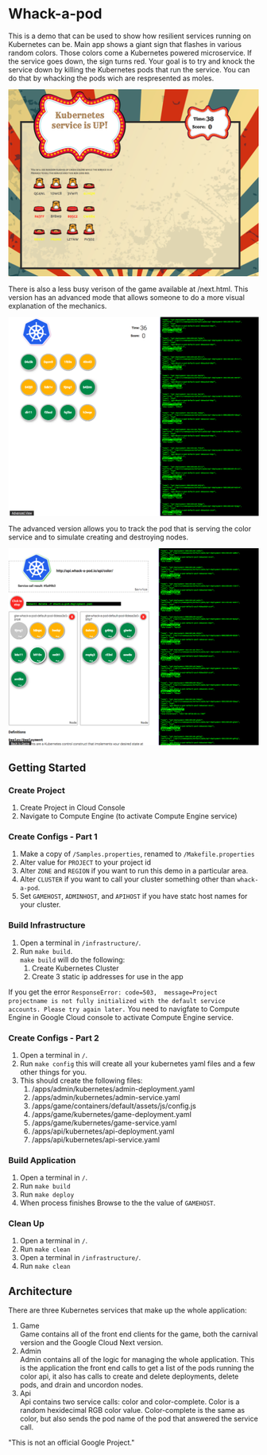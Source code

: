 # Whack-a-pod
This is a demo that can be used to show how resilient services running on 
Kubernetes can be. Main app shows a giant sign that flashes in various random
colors.  Those colors come a Kubernetes powered microservice.  If the service
goes down, the sign turns red. Your goal is to try and knock the service down
by killing the Kubernetes pods that run the service. You can do that by 
whacking the pods wich are respresented as moles.

![Whack-a-pod Screenshot](screenshots/game.png "Screesnhot")

There is also a less busy verison of the game available at /next.html. This 
version has an advanced mode that allows someone to do a more visual 
explanation of the mechanics. 

![Next Screenshot](screenshots/next.png "Next Version")

The advanced version allows you to track the pod that is serving the color 
service and to simulate creating and destroying nodes. 

![Advanced Screenshot](screenshots/advanced.png "Advanced Version")

## Getting Started

### Create Project
1. Create Project in Cloud Console
1. Navigate to Compute Engine (to activate Compute Engine service)

### Create Configs - Part 1
1. Make a copy of `/Samples.properties`, renamed to `/Makefile.properties`
1. Alter value for `PROJECT` to your project id
1. Alter `ZONE` and `REGION` if you want to run this demo in a particular area. 
1. Alter `CLUSTER` if you want to call your cluster something other than 
`whack-a-pod`. 
1. Set `GAMEHOST`, `ADMINHOST`, and `APIHOST` if you have statc host names for 
your cluster.

### Build Infrastructure
1. Open a terminal in `/infrastructure/`.
1. Run `make build`.   
`make build` will do the following:
    1. Create Kubernetes Cluster
    1. Create 3 static ip addresses for use in the app

If you get the error `ResponseError: code=503, 
message=Project projectname is not fully initialized with the default service 
accounts. Please try again later.` You need to navigfate to Compute Engine in 
Google Cloud console to activate Compute Engine service.  

### Create Configs - Part 2
1. Open a terminal in `/`.
1. Run `make config` this will create all your kubernetes yaml files and a few 
other things for you.
1. This should create the following files:
     1. /apps/admin/kubernetes/admin-deployment.yaml
     1. /apps/admin/kubernetes/admin-service.yaml
     1. /apps/game/containers/default/assets/js/config.js
     1. /apps/game/kubernetes/game-deployment.yaml
     1. /apps/game/kubernetes/game-service.yaml
     1. /apps/api/kubernetes/api-deployment.yaml
     1. /apps/api/kubernetes/api-service.yaml

### Build Application
1. Open a terminal in `/`.
1. Run `make build`
1. Run `make deploy`
1. When process finishes Browse to the the value of `GAMEHOST`. 

### Clean Up
1. Open a terminal in `/`.
1. Run `make clean`
1. Open a terminal in `/infrastructure/`.
1. Run `make clean`

## Architecture
There are three Kubernetes services that make up the whole application:
1. Game  
Game contains all of the front end clients for the game, both the carnival 
version and the Google Cloud Next version. 
1. Admin  
Admin contains all of the logic for managing the whole application.  This is 
the application the front end calls to get a list of the pods running the 
color api, it also has calls to create and delete deployments, delete pods, and 
drain and uncordon nodes.
1. Api  
Api contains two service calls: color and color-complete. Color is a random 
hexidecimal RGB color value. Color-complete is the same as color, but also
sends the pod name of the pod that answered the service call.


"This is not an official Google Project."